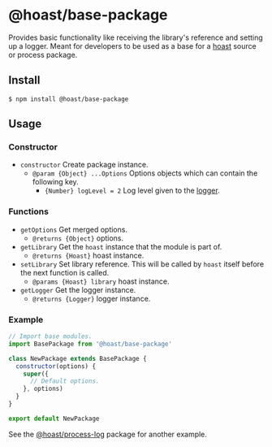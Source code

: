 # @hoast/base-package

Provides basic functionality like receiving the library's reference and setting up a logger. Meant for developers to be used as a base for a [hoast](https://hoast.dev) source or process package.

## Install

```
$ npm install @hoast/base-package
```

## Usage

### Constructor

- `constructor` Create package instance.
  - `@param {Object} ...Options` Options objects which can contain the following key.
    - `{Number} logLevel = 2` Log level given to the [logger](https://github.com/hoast/hoast/tree/master/packages/utils#logger.js).

### Functions

- `getOptions` Get merged options.
  - `@returns {Object}` options.
- `getLibrary` Get the `hoast` instance that the module is part of.
  - `@returns {Hoast}` hoast instance.
- `setLibrary` Set library reference. This will be called by `hoast` itself before the next function is called.
  - `@params {Hoast} library` hoast instance.
- `getLogger` Get the logger instance.
  - `@returns {Logger}` logger instance.

### Example

```JavaScript
// Import base modules.
import BasePackage from '@hoast/base-package'

class NewPackage extends BasePackage {
  constructor(options) {
    super({
      // Default options.
    }, options)
  }
}

export default NewPackage
```

See the [@hoast/process-log](https://github.com/hoast/hoast/tree/master/packages/process-log#readme) package for another example.
